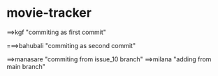 # movie-tracker
==>kgf "commiting as first commit"

===>bahubali "commiting as second commit"

==>manasare "commiting from issue_10 branch"
==>milana "adding from main branch"
